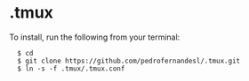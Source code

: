 # .tmux

To install, run the following from your terminal:

```
  $ cd
  $ git clone https://github.com/pedrofernandesl/.tmux.git
  $ ln -s -f .tmux/.tmux.conf
```
